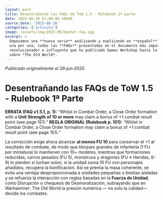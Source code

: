 ```yaml
---
layout: post
title: Desentrañando las FAQs de ToW 1.5 - Rulebook 1ª parte
date: 2025-06-26 01:00:00 +0200
source_date: '2025-06-26'
categories: ['articulo']
image: /assets/img/2025-06/banner-faq.jpg
excerpt: >
  Empezamos una **nueva serie** analizando y explicando en **español**,
  una por una, todas las **FAQs** presentadas en el documento más importante,
  revolucionador e influyente que ha publicado Games Workshop hasta la fecha
  sobre *The Old World*.
---
```

*Publicado originalmente el 26‑jun‑2025.*

# Desentrañando las FAQs de ToW 1.5 - Rulebook 1ª Parte

**ERRATA (FAQ v1.5.1, p. 1):** “Whilst in Combat Order, a Close Order formation with a
**Unit Strength of 10 or more** may claim a bonus of +1 combat result point (see page 151).”
**REGLA ORIGINAL (Rulebook p. 101):** “Whilst in Combat Order, a Close Order formation
may claim a bonus of +1 combat result point (see page 151).”

La corrección exige ahora alcanzar **al menos FU 10** para conservar el +1 al resultado de
combate, de modo que bloques grandes de infantería (1 FU por miniatura) lo mantienen con
10+ modelos, mientras que formaciones reducidas, carros pesados (FU 5), monstruos y
dragones (FU ≈ Heridas, 6-9) lo pierden si luchan solos; si la unidad suma 10 FU con
personajes añadidos, recupera la bonificación. Así se premia la masa coherente, se evita
una ventaja desproporcionada a unidades pequeñas o bestias aisladas y se refuerza la
interacción con reglas basadas en la **Fuerza de Unidad**, como Disrupción o chequeos de
Desmoralización, subrayando que en Warhammer: The Old World la presión numérica —
no solo la calidad— decide los combates.
